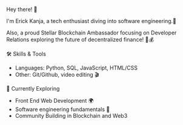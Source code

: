 Hey there! 👋

I'm Erick Kanja, a tech enthusiast diving into software engineering.🚀

Also, a proud Stellar Blockchain Ambassador focusing on Developer Relations exploring the future of decentralized finance! 🔗💰

🛠️ Skills & Tools
- Languages: Python, SQL, JavaScript, HTML/CSS
- Other: Git/Github, video editing 🎬

🌱 Currently Exploring
- Front End Web Development 🌍
- Software engineering fundamentals 🤖
- Community Building in Blockchain and Web3

